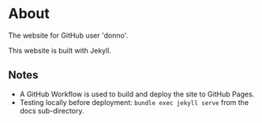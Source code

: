 About
=====

The website for GitHub user 'donno'.

This website is built with Jekyll.

Notes
-----
- A GitHub Workflow is used to build and deploy the site to GitHub Pages.
- Testing locally before deployment: `bundle exec jekyll serve` from the docs
  sub-directory.
